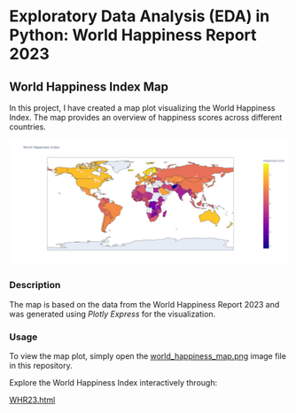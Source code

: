 # Exploratory Data Analysis (EDA) in Python: World Happiness Report 2023 

## World Happiness Index Map

In this project, I have created a map plot visualizing the World Happiness Index. The map provides an overview of happiness scores across different countries.

![World Happiness Index Map](WHR23_map.png)

### Description

The map is based on the data from the World Happiness Report 2023 and was generated using *Plotly Express* for the visualization.

### Usage
To view the map plot, simply open the [world_happiness_map.png](.png) image file in this repository.

Explore the World Happiness Index interactively through:

[WHR23.html](WHR23.html?sanitize=true)



